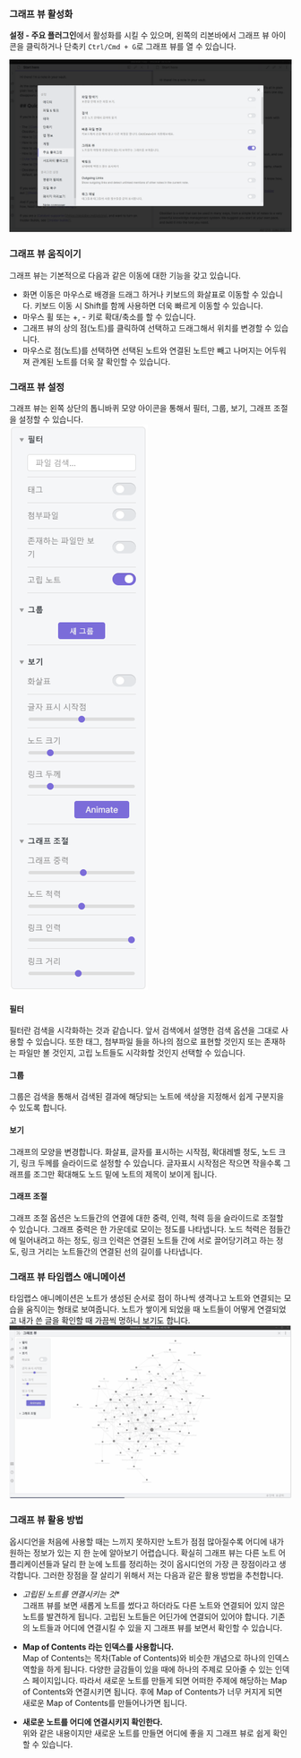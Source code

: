 ---
---

### 그래프 뷰 활성화
**설정 - 주요 플러그인**에서 활성화를 시킬 수 있으며, 왼쪽의 리본바에서 그래프 뷰 아이콘을 클릭하거나 단축키 `Ctrl/Cmd + G`로 그래프 뷰를 열 수 있습니다.  

<img class="img" src="/assets/img/Obsidian/Pasted image 20240429144207.png">


### 그래프 뷰 움직이기
그래프 뷰는 기본적으로 다음과 같은 이동에 대한 기능을 갖고 있습니다.
* 화면 이동은 마우스로 배경을 드래그 하거나 키보드의 화살표로 이동할 수 있습니다. 키보드 이동 시 Shift를 함께 사용하면 더욱 빠르게 이동할 수 있습니다.
* 마우스 휠 또는 +, - 키로 확대/축소를 할 수 있습니다.
* 그래프 뷰의 상의 점(노트)를 클릭하여 선택하고 드래그해서 위치를 변경할 수 있습니다.
* 마우스로 점(노트)를 선택하면 선택된 노트와 연결된 노트만 빼고 나머지는 어두워져 관계된 노트를 더욱 잘 확인할 수 있습니다.


### 그래프 뷰 설정
그래프 뷰는 왼쪽 상단의 톱니바퀴 모양 아이콘을 통해서 필터, 그룹, 보기, 그래프 조절을 설정할 수 있습니다.  
<img class="img" src="/assets/img/Obsidian/Pasted image 20240429144536.png">
#### 필터
필터란 검색을 시각화하는 것과 같습니다. 앞서 검색에서 설명한 검색 옵션을 그대로 사용할 수 있습니다. 또한 태그, 첨부파일 들을 하나의 점으로 표현할 것인지 또는 존재하는 파일만 볼 것인지, 고립 노트들도 시각화할 것인지 선택할 수 있습니다.  

#### 그룹  
그룹은 검색을 통해서 검색된 결과에 해당되는 노트에 색상을 지정해서 쉽게 구분지을 수 있도록 합니다.  

#### 보기  
그래프의 모양을 변경합니다. 화살표, 글자를 표시하는 시작점, 확대레벨 정도, 노드 크기, 링크 두께를 슬라이드로 설정할 수 있습니다. 글자표시 시작점은 작으면 작을수록 그래프를 조그만 확대해도 노드 밑에 노트의 제목이 보이게 됩니다.  

#### 그래프 조절  
그래프 조절 옵션은 노드들간의 연결에 대한 중력, 인력, 척력 등을 슬라이드로 조절할 수 있습니다. 그래프 중력은 한 가운데로 모이는 정도를 나타냅니다. 노드 척력은 점들간에 밀어내려고 하는 정도, 링크 인력은 연결된 노트들 간에 서로 끌어당기려고 하는 정도, 링크 거리는 노트들간의 연결된 선의 길이를 나타냅니다.  


### 그래프 뷰 타임랩스 애니메이션

타임랩스 애니메이션은 노트가 생성된 순서로 점이 하나씩 생격나고 노트와 연결되는 모습을 움직이는 형태로 보여줍니다. 노트가 쌓이게 되었을 때 노트들이 어떻게 연결되었고 내가 쓴 글을 확인할 때 가끔씩 멍하니 보기도 합니다.
<img class="img" src="/assets/img/Obsidian/Pasted image 20240429144745.png">

### 그래프 뷰 활용 방법
옵시디언을 처음에 사용할 때는 느끼지 못하지만 노트가 점점 많아질수록 어디에 내가 원하는 정보가 있는 지 한 눈에 알아보기 어렵습니다. 확실히 그래프 뷰는 다른 노트 어플리케이션들과 달리 한 눈에 노트를 정리하는 것이 옵시디언의 가장 큰 장점이라고 생각합니다. 그러한 장점을 잘 살리기 위해서 저는 다음과 같은 활용 방법을 추천합니다.

* *고립된 노트를 연결시키는 것**  
    그래프 뷰를 보면 새롭게 노트를 썼다고 하더라도 다른 노트와 연결되어 있지 않은 노트를 발견하게 됩니다. 고립된 노트들은 어딘가에 연결되어 있어야 합니다. 기존의 노트들과 어디에 연결시킬 수 있을 지 그래프 뷰를 보면서 확인할 수 있습니다.

* **Map of Contents 라는 인덱스를 사용합니다.**   
    Map of Contents는 목차(Table of Contents)와 비슷한 개념으로 하나의 인덱스 역할을 하게 됩니다. 다양한 글감들이 있을 때에 하나의 주제로 모아줄 수 있는 인덱스 페이지입니다. 따라서 새로운 노트를 만들게 되면 어떠한 주제에 해당하는 Map of Contents와 연결시키면 됩니다. 후에 Map of Contents가 너무 커지게 되면 새로운 Map of Contents를 만들어나가면 됩니다.
* **새로운 노트를 어디에 연결시키지 확인한다.**   
    위와 같은 내용이지만 새로운 노트를 만들면 어디에 좋을 지 그래프 뷰로 쉽게 확인할 수 있습니다.